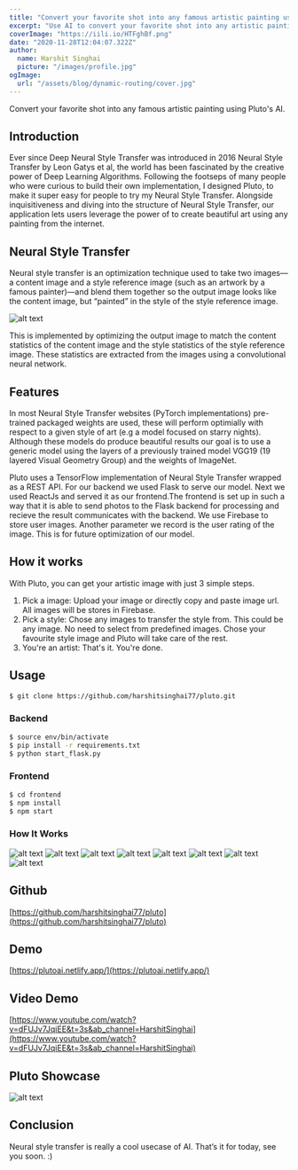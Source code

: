 ```yaml
---
title: "Convert your favorite shot into any famous artistic painting using Pluto."
excerpt: "Use AI to convert your favorite shot into any artistic painting. Ever since Deep Neural Style Transfer was introduced in 2016 Neural Style Transfer by Leon Gatys et al, the world has been fascinated by the creative power of Deep Learning Algorithms. Following the footseps of many people who were curious to build their own implementation, I designed Pluto, to make it super easy for people to try my Neural Style Transfer."
coverImage: "https://iili.io/HTFghBf.png"
date: "2020-11-28T12:04:07.322Z"
author:
  name: Harshit Singhai
  picture: "/images/profile.jpg"
ogImage:
  url: "/assets/blog/dynamic-routing/cover.jpg"
---
```


Convert your favorite shot into any famous artistic painting using Pluto's AI.

## Introduction

Ever since Deep Neural Style Transfer was introduced in 2016 Neural Style Transfer by Leon Gatys et al, the world has been fascinated by the creative power of Deep Learning Algorithms. Following the footseps of many people who were curious to build their own implementation, I designed Pluto, to make it super easy for people to try my Neural Style Transfer. Alongside inquisitiveness and diving into the structure of Neural Style Transfer, our application lets users leverage the power of to create beautiful art using any painting from the internet.

## Neural Style Transfer

Neural style transfer is an optimization technique used to take two images—a content image and a style reference image (such as an artwork by a famous painter)—and blend them together so the output image looks like the content image, but “painted” in the style of the style reference image.

![alt text](https://plutoai.netlify.app/static/media/nst_example.d436278c.png)

This is implemented by optimizing the output image to match the content statistics of the content image and the style statistics of the style reference image. These statistics are extracted from the images using a convolutional neural network.

## Features

In most Neural Style Transfer websites (PyTorch implementations) pre-trained packaged weights are used, these will perform optimially with respect to a given style of art (e.g a model focused on starry nights). Although these models do produce beautiful results our goal is to use a generic model using the layers of a previously trained model VGG19 (19 layered Visual Geometry Group) and the weights of ImageNet.

Pluto uses a TensorFlow implementation of Neural Style Transfer wrapped as a REST API. For our backend we used Flask to serve our model. Next we used ReactJs and served it as our frontend.The frontend is set up in such a way that it is able to send photos to the Flask backend for processing and recieve the result communicates with the backend. We use Firebase to store user images. Another parameter we record is the user rating of the image. This is for future optimization of our model.

## How it works

With Pluto, you can get your artistic image with just 3 simple steps.

1. Pick a image: Upload your image or directly copy and paste image url. All images will be stores in Firebase.
2. Pick a style: Chose any images to transfer the style from. This could be any image. No need to select from predefined images. Chose your favourite style image and Pluto will take care of the rest.
3. You're an artist: That's it. You're done.

## Usage

```bash
$ git clone https://github.com/harshitsinghai77/pluto.git
```

### Backend

```bash
$ source env/bin/activate
$ pip install -r requirements.txt
$ python start_flask.py
```

### Frontend

```bash
$ cd frontend
$ npm install
$ npm start
```

### How It Works

![alt text](https://iili.io/HTFgVXs.png)
![alt text](https://iili.io/HTFgImF.png)
![alt text](https://iili.io/HTFgRLJ.png)
![alt text](https://iili.io/HTFgx5P.png)
![alt text](https://iili.io/HTFg7qv.png)
![alt text](https://iili.io/HTFgze1.png)
![alt text](https://iili.io/HTFg1et.png)
![alt text](https://iili.io/HTFgEmX.png)

## Github

[https://github.com/harshitsinghai77/pluto](https://github.com/harshitsinghai77/pluto)

## Demo

[https://plutoai.netlify.app/](https://plutoai.netlify.app/)

## Video Demo

[https://www.youtube.com/watch?v=dFUJv7JqiEE&t=3s&ab_channel=HarshitSinghai](https://www.youtube.com/watch?v=dFUJv7JqiEE&t=3s&ab_channel=HarshitSinghai)

## Pluto Showcase

![alt text](https://iili.io/HTFg07I.png)

## Conclusion

Neural style transfer is really a cool usecase of AI. That’s it for today, see you soon. :)
